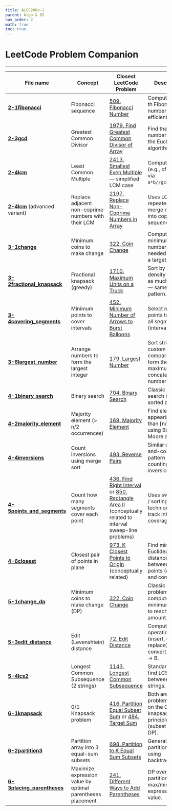 ```yaml
---
title: ALGS200x-2
parent: Algo & DS
nav_order: 2
math: true
toc: true
---
```


# LeetCode Problem Companion

---

| File name | Concept      | Closest LeetCode Problem      | Description   |
| ---- | ---------- | --------- | ------- |
| [**2-1fibonacci**](https://github.com/dafuzhu-uchi/algs200x-algorithms/blob/master/Week2/2-1fibonacci.py)     | Fibonacci sequence                                  | [509. Fibonacci Number](https://leetcode.com/problems/fibonacci-number/)                                            | Compute the n-th Fibonacci number efficiently.              |
| [**2-3gcd**](https://github.com/dafuzhu-uchi/algs200x-algorithms/blob/master/Week2/2-3gcd.py)     | Greatest Common Divisor                             | [1979. Find Greatest Common Divisor of Array](https://leetcode.com/problems/find-greatest-common-divisor-of-array/) | Find the GCD of numbers using the Euclidean algorithm.      |
| [**2-4lcm**](https://github.com/dafuzhu-uchi/algs200x-algorithms/blob/master/Week2/2-4lcm.py)    | Least Common Multiple                               | [2413. Smallest Even Multiple](https://leetcode.com/problems/smallest-even-multiple/) — simplified LCM case         | Compute LCM (e.g., of `n` and 2) via `a*b//gcd(a,b)`.       |
| [**2-4lcm**](https://github.com/dafuzhu-uchi/algs200x-algorithms/blob/master/Week2/2-4lcm.py)  (advanced variant) | Replace adjacent non-coprime numbers with their LCM | [2197. Replace Non-Coprime Numbers in Array](https://leetcode.com/problems/replace-non-coprime-numbers-in-array/)   | Uses LCM repeatedly to merge numbers into coprime sequence. |
| [**3-1change**](https://github.com/dafuzhu-uchi/algs200x-algorithms/blob/master/Week3/3-1change.py)              | Minimum coins to make change                | [322. Coin Change](https://leetcode.com/problems/coin-change/)                                                               | Compute the minimum number of coins needed to make a target sum.           |
| [**3-2fractional_knapsack**](https://github.com/dafuzhu-uchi/algs200x-algorithms/blob/master/Week3/3-2fractional_knapsack.py) | Fractional knapsack (greedy)                | [1710. Maximum Units on a Truck](https://leetcode.com/problems/maximum-units-on-a-truck/)                                    | Sort by value density and take as much as fits — same greedy pattern.      |
| [**3-4covering_segments**](https://github.com/dafuzhu-uchi/algs200x-algorithms/blob/master/Week3/3-4covering_segments.py)   | Minimum points to cover intervals           | [452. Minimum Number of Arrows to Burst Balloons](https://leetcode.com/problems/minimum-number-of-arrows-to-burst-balloons/) | Select minimum points to cover all segments (interval greedy).             |
| [**3-6largest_number**](https://github.com/dafuzhu-uchi/algs200x-algorithms/blob/master/Week3/3-6largest_number.py)      | Arrange numbers to form the largest integer | [179. Largest Number](https://leetcode.com/problems/largest-number/)                                                         | Sort strings by custom comparator to form the maximum concatenated number. |
| [**4-1binary_search**](https://github.com/dafuzhu-uchi/algs200x-algorithms/blob/master/Week4/4-1binary_search.py)       | Binary search                            | [704. Binary Search](https://leetcode.com/problems/binary-search/)   | Classic binary search in a sorted array.                                  |
| [**4-2majority_element**](https://github.com/dafuzhu-uchi/algs200x-algorithms/blob/master/Week4/4-2majority_element.py)    | Majority element (> n/2 occurrences)     | [169. Majority Element](https://leetcode.com/problems/majority-element/)              | Find element appearing more than ⌊n/2⌋ times using Boyer–Moore algorithm. |
| [**4-4inversions**](https://github.com/dafuzhu-uchi/algs200x-algorithms/blob/master/Week4/4-4inversions.py)         | Count inversions using merge sort        | [493. Reverse Pairs](https://leetcode.com/problems/reverse-pairs/)             | Similar divide-and-conquer pattern for counting pair inversions.          |
| [**4-5points_and_segments**](https://github.com/dafuzhu-uchi/algs200x-algorithms/blob/master/Week4/4-5points_and_segments.py) | Count how many segments cover each point | [436. Find Right Interval](https://leetcode.com/problems/find-right-interval/) or [850. Rectangle Area II](https://leetcode.com/problems/rectangle-area-ii/) (conceptually related to interval sweep-line problems) | Uses sweep line / sorting technique to track interval coverage.           |
| [**4-6closest**](https://github.com/dafuzhu-uchi/algs200x-algorithms/blob/master/Week4/4-6closest.py)             | Closest pair of points in plane          | [973. K Closest Points to Origin](https://leetcode.com/problems/k-closest-points-to-origin/) (conceptually related)   | Find minimal Euclidean distance between two points (divide and conquer).  |
| [**5-1change_dp**](https://github.com/dafuzhu-uchi/algs200x-algorithms/blob/master/Week5/5_1change_dp.py)     | Minimum coins to make change (DP)      | [322. Coin Change](https://leetcode.com/problems/coin-change/)                                | Classic DP problem: compute minimum coins to reach target amount.         |
| [**5-3edit_distance**](https://github.com/dafuzhu-uchi/algs200x-algorithms/blob/master/Week5/5_3edit_distance.py) | Edit (Levenshtein) distance            | [72. Edit Distance](https://leetcode.com/problems/edit-distance/)                             | Compute min operations (insert, delete, replace) to convert string A → B. |
| [**5-4lcs2**](https://github.com/dafuzhu-uchi/algs200x-algorithms/blob/master/Week5/5_4lcs2.py)          | Longest Common Subsequence (2 strings) | [1143. Longest Common Subsequence](https://leetcode.com/problems/longest-common-subsequence/) | Standard DP to find LCS length between two strings.                       |
| [**6-1knapsack**](https://github.com/dafuzhu-uchi/algs200x-algorithms/blob/master/Week6/6_1knapsack.py)            | 0/1 Knapsack problem          | [416. Partition Equal Subset Sum](https://leetcode.com/problems/partition-equal-subset-sum/) or [494. Target Sum](https://leetcode.com/problems/target-sum/) | Both are DP problems built on the 0/1 knapsack principle (subset-sum DP). |
| [**6-2partition3**](https://github.com/dafuzhu-uchi/algs200x-algorithms/blob/master/Week6/6_2partition3.py)          | Partition array into 3 equal-sum subsets                   | [698. Partition to K Equal Sum Subsets](https://leetcode.com/problems/partition-to-k-equal-sum-subsets/)               | Generalized k-partition problem using backtracking/DP.                    |
| [**6-3placing\_parentheses**](https://github.com/dafuzhu-uchi/algs200x-algorithms/blob/master/Week6/6_3placing_parentheses.py) | Maximize expression value by optimal parentheses placement | [241. Different Ways to Add Parentheses](https://leetcode.com/problems/different-ways-to-add-parentheses/)      | DP over operator partitions to find max/min expression value.             |


